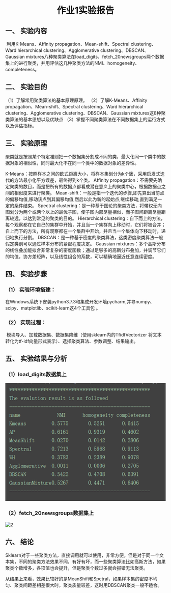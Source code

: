 #                                                                                                  <center>作业1实验报告  </center>

## 一、    实验内容

​        利用K-Means、Affinity propagation、Mean-shift、Spectral clustering、Ward hierarchical clustering、Agglomerative clustering、DBSCAN、Gaussian mixtures八种聚类算法在load_digits、fetch_20newsgroups两个数据集上的进行聚类，并用评估这几种聚类方法的NMI、homogeneity、completeness。

## 二、    实验目的

（1）了解常用聚类算法的基本原理原理。
（2）了解K-Means、Affinity propagation、Mean-shift、Spectral clustering、Ward hierarchical clustering、Agglomerative clustering、DBSCAN、Gaussian mixtures这8种聚类算法的基本思想以及优缺点
（3）掌握不同聚类算法在不同数据集上的运行方式以及评估指标。

## 三、    实验原理

​        聚类就是按照某个特定准则把一个数据集分割成不同的类，最大化同一个类中的数据对象的相似性，同时最大化不在同一个类中的数据对象的差异性。

K-Means：按照样本之间的欧式距离大小，将样本集划分为k个簇，采用启发式迭代的方法最小化平方误差，最终得到k个类。
Affinity propagation：不需要先确定聚类的数目，而是把所有的数据点都看成潜在意义上的聚类中心，根据数据点之间的相似度来进行聚类。
Mean-shift：一般是指一个迭代的步骤,即先算出当前点的偏移均值,移动该点到其偏移均值,然后以此为新的起始点,继续移动,直到满足一定的条件结束。
Spectral clustering：是一种基于图论的聚类方法，将带权无向图划分为两个或两个以上的最优子图，使子图内部尽量相似，而子图间距离尽量距离较远，以达到常见的聚类的目的。
Hierarchical clustering：自下而上的方法，每个观察都在它自己的集群中开始，并且当一个集群向上移动时，它们将被合并；自上而下的方法，所有观察都在一个集群中开始，并且当一个集体向下移动时，递归地执行分割。
DBSCAN：是一种基于密度的聚类算法，这类密度聚类算法一般假定类别可以通过样本分布的紧密程度决定。
Gaussian mixtures：多个高斯分布的线性叠加能拟合非常复杂的密度函数；通过足够多的高斯分布叠加，并调节它们的均值，协方差矩阵，以及线性组合的系数，可以精确地逼近任意连续密度。

## 四、    实验步骤

### （1）  实验环境搭建：

​        在Windows系统下安装python3.7.3和集成开发环境pycharm,并导numpy、scipy、matplotlib、scikit-learn这4个工具包 。

### （2）  实现过程：

​        模块导入、加载数据集、数据集降维（使用sklearn内的TfidfVectorizer 将文本转化为tf-idf向量形式表示）、选择聚类算法、参数调整、结果输出。

## 五、    实验结果与分析

### （1）load_digits数据集上
![1](https://github.com/huiyuwang201914684/huiyuwang/blob/master/cluster/1.png)


### （2）fetch_20newsgroups数据集上
![2](..\2.png)


## 六、    结论

  
​        Sklearn对于一些聚类方法，直接调用就可以使用，非常方便。但是对于同一个文本集，不同的聚类方法效果不同，有好有坏，而一些聚类算法比如高斯方法，如果聚类个数增多，各项值也会提升，但是聚类个数过多就会报错无法聚类。

​        从结果上来看，效果比较好的是MeanShift和Spetral，如果样本集的密度不均匀、聚类间距差相差很大时，聚类质量较差，这时用DBSCAN聚类一般不适合。


